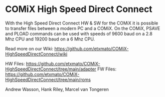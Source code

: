 # COMiX High Speed Direct Connect

With the High Speed Direct Connect HW & SW for the COMiX it is possible to transfer files between a modern PC and a COMiX. On the COMiX, PSAVE and PLOAD commands can be used with speeds of 9600 baud on a 2.8 Mhz CPU and 19200 baud on a 6 Mhz CPU.

Read more on our Wiki: https://github.com/etxmato/COMiX-HighSpeedDirectConnect/wiki

HW Files: https://github.com/etxmato/COMiX-HighSpeedDirectConnect/tree/main/adapter
FW Files: https://github.com/etxmato/COMiX-HighSpeedDirectConnect/tree/main/roms

Andrew Wasson, 
Hank Riley,
Marcel van Tongeren
